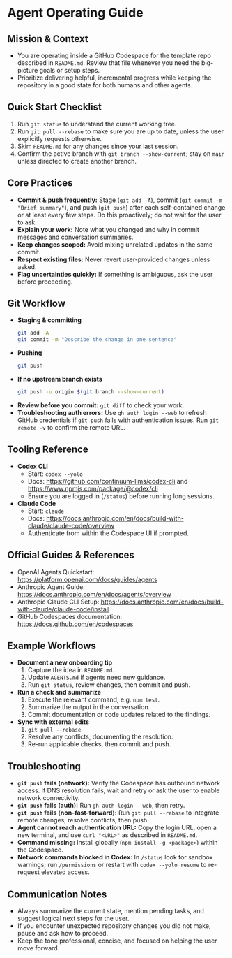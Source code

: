 # Agent Operating Guide

## Mission & Context
- You are operating inside a GitHub Codespace for the template repo described in `README.md`. Review that file whenever you need the big-picture goals or setup steps.
- Prioritize delivering helpful, incremental progress while keeping the repository in a good state for both humans and other agents.

## Quick Start Checklist
1. Run `git status` to understand the current working tree.
2. Run `git pull --rebase` to make sure you are up to date, unless the user explicitly requests otherwise.
3. Skim `README.md` for any changes since your last session.
4. Confirm the active branch with `git branch --show-current`; stay on `main` unless directed to create another branch.

## Core Practices
- **Commit & push frequently:** Stage (`git add -A`), commit (`git commit -m "Brief summary"`), and push (`git push`) after each self-contained change or at least every few steps. Do this proactively; do not wait for the user to ask.
- **Explain your work:** Note what you changed and why in commit messages and conversation summaries.
- **Keep changes scoped:** Avoid mixing unrelated updates in the same commit.
- **Respect existing files:** Never revert user-provided changes unless asked.
- **Flag uncertainties quickly:** If something is ambiguous, ask the user before proceeding.

## Git Workflow
- **Staging & committing**
  ```bash
  git add -A
  git commit -m "Describe the change in one sentence"
  ```
- **Pushing**
  ```bash
  git push
  ```
- **If no upstream branch exists**
  ```bash
  git push -u origin $(git branch --show-current)
  ```
- **Review before you commit:** `git diff` to check your work.
- **Troubleshooting auth errors:** Use `gh auth login --web` to refresh GitHub credentials if `git push` fails with authentication issues. Run `git remote -v` to confirm the remote URL.

## Tooling Reference
- **Codex CLI**
  - Start: `codex --yolo`
  - Docs: https://github.com/continuum-llms/codex-cli and https://www.npmjs.com/package/@codex/cli
  - Ensure you are logged in (`/status`) before running long sessions.
- **Claude Code**
  - Start: `claude`
  - Docs: https://docs.anthropic.com/en/docs/build-with-claude/claude-code/overview
  - Authenticate from within the Codespace UI if prompted.

## Official Guides & References
- OpenAI Agents Quickstart: https://platform.openai.com/docs/guides/agents
- Anthropic Agent Guide: https://docs.anthropic.com/en/docs/agents/overview
- Anthropic Claude CLI Setup: https://docs.anthropic.com/en/docs/build-with-claude/claude-code/install
- GitHub Codespaces documentation: https://docs.github.com/en/codespaces

## Example Workflows
- **Document a new onboarding tip**
  1. Capture the idea in `README.md`.
  2. Update `AGENTS.md` if agents need new guidance.
  3. Run `git status`, review changes, then commit and push.
- **Run a check and summarize**
  1. Execute the relevant command, e.g. `npm test`.
  2. Summarize the output in the conversation.
  3. Commit documentation or code updates related to the findings.
- **Sync with external edits**
  1. `git pull --rebase`
  2. Resolve any conflicts, documenting the resolution.
  3. Re-run applicable checks, then commit and push.

## Troubleshooting
- **`git push` fails (network):** Verify the Codespace has outbound network access. If DNS resolution fails, wait and retry or ask the user to enable network connectivity.
- **`git push` fails (auth):** Run `gh auth login --web`, then retry.
- **`git push` fails (non-fast-forward):** Run `git pull --rebase` to integrate remote changes, resolve conflicts, then push.
- **Agent cannot reach authentication URL:** Copy the login URL, open a new terminal, and use `curl "<URL>"` as described in `README.md`.
- **Command missing:** Install globally (`npm install -g <package>`) within the Codespace.
- **Network commands blocked in Codex:** In `/status` look for sandbox warnings; run `/permissions` or restart with `codex --yolo resume` to re-request elevated access.

## Communication Notes
- Always summarize the current state, mention pending tasks, and suggest logical next steps for the user.
- If you encounter unexpected repository changes you did not make, pause and ask how to proceed.
- Keep the tone professional, concise, and focused on helping the user move forward.
